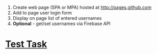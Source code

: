 1. Create web page (SPA or MPA) hosted at http://pages.github.com
2. Add to page user login form
3. Display on page list of entered usernames 
4. **Optional** - get/set usernames via Firebase API

# [**Test Task**](https://muratx10.github.io/test-task/)
